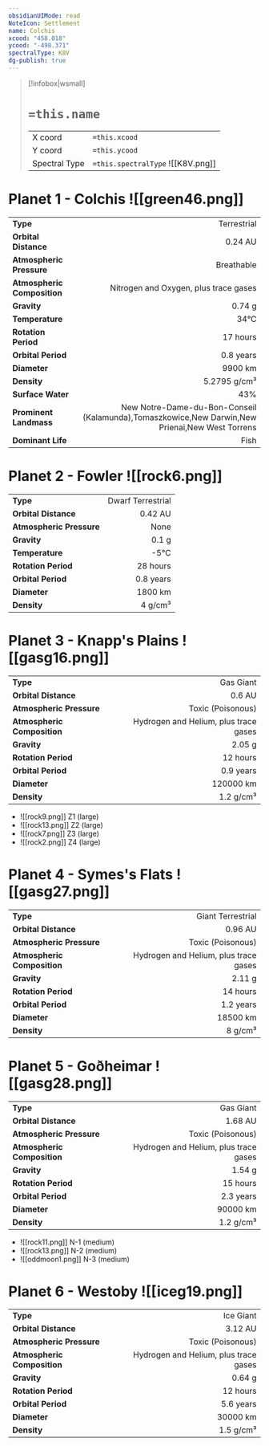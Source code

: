 ```yaml
---
obsidianUIMode: read
NoteIcon: Settlement
name: Colchis
xcood: "458.018"
ycood: "-498.371"
spectralType: K8V
dg-publish: true
---
```

> [!infobox|wsmall]
> # `=this.name`
> | | |
> | - | - |
> | X coord | `=this.xcood` |
> | Y coord| `=this.ycood` |
> | Spectral Type | `=this.spectralType` ![[K8V.png]] |

# Planet 1 - Colchis ![[green46.png]]
|                             |                           |
| --------------------------- | -------------------------:|
| **Type**                    |             Terrestrial |
| **Orbital Distance**        |   0.24 AU |
| **Atmospheric Pressure**    |       Breathable |
| **Atmospheric Composition** |      Nitrogen and Oxygen, plus trace gases |
| **Gravity**                 |        0.74 g |
| **Temperature**             |    34°C |
| **Rotation Period**         |  17 hours |
| **Orbital Period** | 0.8 years |
| **Diameter**                |      9900 km | 
| **Density**                 |    5.2795 g/cm³ |
| **Surface Water**           |           43% | 
| **Prominent Landmass**      |         New Notre-Dame-du-Bon-Conseil (Kalamunda),Tomaszkowice,New Darwin,New Prienai,New West Torrens | 
| **Dominant Life**           |         Fish |





# Planet 2 - Fowler ![[rock6.png]]
|                             |                           |
| --------------------------- | -------------------------:|
| **Type**                    |             Dwarf Terrestrial |
| **Orbital Distance**        |   0.42 AU |
| **Atmospheric Pressure**    |       None |
| **Gravity**                 |        0.1 g |
| **Temperature**             |    -5°C |
| **Rotation Period**         |  28 hours |
| **Orbital Period** | 0.8 years |
| **Diameter**                |      1800 km | 
| **Density**                 |    4 g/cm³ |





# Planet 3 - Knapp's Plains ![[gasg16.png]]
|                             |                           |
| --------------------------- | -------------------------:|
| **Type**                    |             Gas Giant |
| **Orbital Distance**        |   0.6 AU |
| **Atmospheric Pressure**    |       Toxic (Poisonous) |
| **Atmospheric Composition** |      Hydrogen and Helium, plus trace gases |
| **Gravity**                 |        2.05 g |
| **Rotation Period**         |  12 hours |
| **Orbital Period** | 0.9 years |
| **Diameter**                |      120000 km | 
| **Density**                 |    1.2 g/cm³ |



- ![[rock9.png]] Z1 (large)
- ![[rock13.png]] Z2 (large)
- ![[rock7.png]] Z3 (large)
- ![[rock2.png]] Z4 (large)


# Planet 4 - Symes's Flats ![[gasg27.png]]
|                             |                           |
| --------------------------- | -------------------------:|
| **Type**                    |             Giant Terrestrial |
| **Orbital Distance**        |   0.96 AU |
| **Atmospheric Pressure**    |       Toxic (Poisonous) |
| **Atmospheric Composition** |      Hydrogen and Helium, plus trace gases |
| **Gravity**                 |        2.11 g |
| **Rotation Period**         |  14 hours |
| **Orbital Period** | 1.2 years |
| **Diameter**                |      18500 km | 
| **Density**                 |    8 g/cm³ |





# Planet 5 - Goðheimar ![[gasg28.png]]
|                             |                           |
| --------------------------- | -------------------------:|
| **Type**                    |             Gas Giant |
| **Orbital Distance**        |   1.68 AU |
| **Atmospheric Pressure**    |       Toxic (Poisonous) |
| **Atmospheric Composition** |      Hydrogen and Helium, plus trace gases |
| **Gravity**                 |        1.54 g |
| **Rotation Period**         |  15 hours |
| **Orbital Period** | 2.3 years |
| **Diameter**                |      90000 km | 
| **Density**                 |    1.2 g/cm³ |



- ![[rock11.png]] N-1 (medium)
- ![[rock13.png]] N-2 (medium)
- ![[oddmoon1.png]] N-3 (medium)


# Planet 6 - Westoby ![[iceg19.png]]
|                             |                           |
| --------------------------- | -------------------------:|
| **Type**                    |             Ice Giant |
| **Orbital Distance**        |   3.12 AU |
| **Atmospheric Pressure**    |       Toxic (Poisonous) |
| **Atmospheric Composition** |      Hydrogen and Helium, plus trace gases |
| **Gravity**                 |        0.64 g |
| **Rotation Period**         |  12 hours |
| **Orbital Period** | 5.6 years |
| **Diameter**                |      30000 km | 
| **Density**                 |    1.5 g/cm³ |





